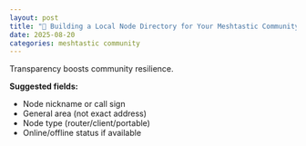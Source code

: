 ```yaml
---
layout: post
title: "📖 Building a Local Node Directory for Your Meshtastic Community"
date: 2025-08-20
categories: meshtastic community
---
```


Transparency boosts community resilience.

**Suggested fields:**
- Node nickname or call sign
- General area (not exact address)
- Node type (router/client/portable)
- Online/offline status if available

